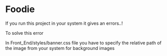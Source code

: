 # Foodie

If you run this project in your system it gives an errors..!

To solve this error


In Front_End/styles/banner.css file you have to specify the relative path of the image from your system for background images
